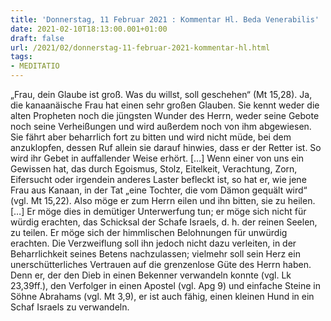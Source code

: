 ```yaml
---
title: 'Donnerstag, 11 Februar 2021 : Kommentar Hl. Beda Venerabilis'
date: 2021-02-10T18:13:00.001+01:00
draft: false
url: /2021/02/donnerstag-11-februar-2021-kommentar-hl.html
tags: 
- MEDITATIO
---
```


„Frau, dein Glaube ist groß. Was du willst, soll geschehen“ (Mt 15,28). Ja, die kanaanäische Frau hat einen sehr großen Glauben. Sie kennt weder die alten Propheten noch die jüngsten Wunder des Herrn, weder seine Gebote noch seine Verheißungen und wird außerdem noch von ihm abgewiesen. Sie fährt aber beharrlich fort zu bitten und wird nicht müde, bei dem anzuklopfen, dessen Ruf allein sie darauf hinwies, dass er der Retter ist. So wird ihr Gebet in auffallender Weise erhört. \[…\] Wenn einer von uns ein Gewissen hat, das durch Egoismus, Stolz, Eitelkeit, Verachtung, Zorn, Eifersucht oder irgendein anderes Laster befleckt ist, so hat er, wie jene Frau aus Kanaan, in der Tat „eine Tochter, die vom Dämon gequält wird“ (vgl. Mt 15,22). Also möge er zum Herrn eilen und ihn bitten, sie zu heilen. \[…\] Er möge dies in demütiger Unterwerfung tun; er möge sich nicht für würdig erachten, das Schicksal der Schafe Israels, d. h. der reinen Seelen, zu teilen. Er möge sich der himmlischen Belohnungen für unwürdig erachten. Die Verzweiflung soll ihn jedoch nicht dazu verleiten, in der Beharrlichkeit seines Betens nachzulassen; vielmehr soll sein Herz ein unerschütterliches Vertrauen auf die grenzenlose Güte des Herrn haben. Denn er, der den Dieb in einen Bekenner verwandeln konnte (vgl. Lk 23,39ff.), den Verfolger in einen Apostel (vgl. Apg 9) und einfache Steine in Söhne Abrahams (vgl. Mt 3,9), er ist auch fähig, einen kleinen Hund in ein Schaf Israels zu verwandeln.